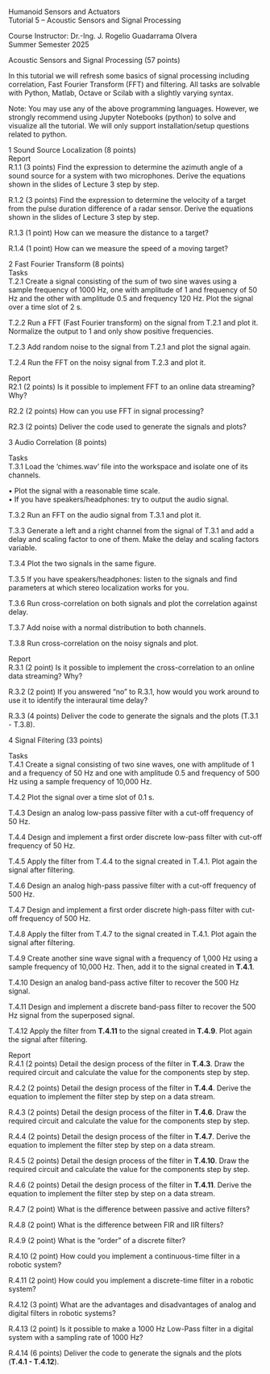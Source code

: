 Humanoid Sensors and Actuators  
Tutorial 5 – Acoustic Sensors and Signal Processing  

Course Instructor: Dr.-Ing. J. Rogelio Guadarrama Olvera  
Summer Semester 2025  

Acoustic Sensors and Signal Processing (57 points)  

In this tutorial we will refresh some basics of signal processing including correlation, Fast Fourier Transform (FFT) and filtering. All tasks are solvable with Python, Matlab, Octave or Scilab with a slightly varying syntax.  

Note: You may use any of the above programming languages. However, we strongly recommend using Jupyter Notebooks (python) to solve and visualize all the tutorial. We will only support installation/setup questions related to python.  


1      Sound Source Localization (8 points)  
Report  
R.1.1 (3 points) Find the expression to determine the azimuth angle of a sound source for a system with two microphones. Derive the equations shown in the slides of Lecture 3 step by step.  

R.1.2 (3 points) Find the expression to determine the velocity of a target from the pulse duration difference of a radar sensor. Derive the equations shown in the slides of Lecture 3 step by step.  

R.1.3 (1 point) How can we measure the distance to a target?  

R.1.4 (1 point) How can we measure the speed of a moving target?  


2      Fast Fourier Transform (8 points)  
Tasks  
T.2.1 Create a signal consisting of the sum of two sine waves using a sample frequency of 1000 Hz, one with amplitude of 1 and frequency of 50 Hz and the other with amplitude 0.5 and frequency 120 Hz. Plot the signal over a time slot of 2 s.  

T.2.2 Run a FFT (Fast Fourier transform) on the signal from T.2.1 and plot it. Normalize the output to 1 and only show positive frequencies.  

T.2.3 Add random noise to the signal from T.2.1 and plot the signal again.  

T.2.4 Run the FFT on the noisy signal from T.2.3 and plot it.  

Report  
R2.1 (2 points) Is it possible to implement FFT to an online data streaming? Why?  

R2.2 (2 points) How can you use FFT in signal processing?  

R2.3 (2 points) Deliver the code used to generate the signals and plots?  


3      Audio Correlation (8 points)  

Tasks  
T.3.1 Load the ‘chimes.wav’ file into the workspace and isolate one of its channels.  

• Plot the signal with a reasonable time scale.  
• If you have speakers/headphones: try to output the audio signal.  


T.3.2 Run an FFT on the audio signal from T.3.1 and plot it.  

T.3.3 Generate a left and a right channel from the signal of T.3.1 and add a delay and scaling factor to one of them. Make the delay and scaling factors variable.  

T.3.4 Plot the two signals in the same figure.  

T.3.5 If you have speakers/headphones: listen to the signals and find parameters at which stereo localization works for you.  

T.3.6 Run cross-correlation on both signals and plot the correlation against delay.  

T.3.7 Add noise with a normal distribution to both channels.  

T.3.8 Run cross-correlation on the noisy signals and plot.  


Report  
R.3.1 (2 point) Is it possible to implement the cross-correlation to an online data streaming? Why?  

R.3.2 (2 point) If you answered “no” to R.3.1, how would you work around to use it to identify the interaural time delay?  

R.3.3 (4 points) Deliver the code to generate the signals and the plots (T.3.1 - T.3.8).  


4      Signal Filtering (33 points)  

Tasks  
T.4.1 Create a signal consisting of two sine waves, one with amplitude of 1 and a frequency of 50 Hz and one with amplitude 0.5 and frequency of 500 Hz using a sample frequency of 10,000 Hz.  

T.4.2 Plot the signal over a time slot of 0.1 s.  

T.4.3 Design an analog low-pass passive filter with a cut-off frequency of 50 Hz.  

T.4.4 Design and implement a first order discrete low-pass filter with cut-off frequency of 50 Hz.  

T.4.5 Apply the filter from T.4.4 to the signal created in T.4.1. Plot again the signal after filtering.  

T.4.6 Design an analog high-pass passive filter with a cut-off frequency of 500 Hz.  

T.4.7 Design and implement a first order discrete high-pass filter with cut-off frequency of 500 Hz.  

T.4.8 Apply the filter from T.4.7 to the signal created in T.4.1. Plot again the signal after filtering.  


T.4.9 Create another sine wave signal with a frequency of 1,000 Hz using a sample frequency of 10,000 Hz. Then, add it to the signal created in **T.4.1**.  

T.4.10 Design an analog band-pass active filter to recover the 500 Hz signal.  

T.4.11 Design and implement a discrete band-pass filter to recover the 500 Hz signal from the superposed signal.  

T.4.12 Apply the filter from **T.4.11** to the signal created in **T.4.9**. Plot again the signal after filtering.  


Report  
R.4.1 (2 points) Detail the design process of the filter in **T.4.3**. Draw the required circuit and calculate the value for the components step by step.  

R.4.2 (2 points) Detail the design process of the filter in **T.4.4**. Derive the equation to implement the filter step by step on a data stream.  

R.4.3 (2 points) Detail the design process of the filter in **T.4.6**. Draw the required circuit and calculate the value for the components step by step.  

R.4.4 (2 points) Detail the design process of the filter in **T.4.7**. Derive the equation to implement the filter step by step on a data stream.  

R.4.5 (2 points) Detail the design process of the filter in **T.4.10**. Draw the required circuit and calculate the value for the components step by step.  

R.4.6 (2 points) Detail the design process of the filter in **T.4.11**. Derive the equation to implement the filter step by step on a data stream.  

R.4.7 (2 point) What is the difference between passive and active filters?  

R.4.8 (2 point) What is the difference between FIR and IIR filters?  

R.4.9 (2 point) What is the “order” of a discrete filter?  

R.4.10 (2 point) How could you implement a continuous-time filter in a robotic system?  

R.4.11 (2 point) How could you implement a discrete-time filter in a robotic system?  

R.4.12 (3 point) What are the advantages and disadvantages of analog and digital filters in robotic systems?  

R.4.13 (2 point) Is it possible to make a 1000 Hz Low-Pass filter in a digital system with a sampling rate of 1000 Hz?  

R.4.14 (6 points) Deliver the code to generate the signals and the plots (**T.4.1 - T.4.12**).  



